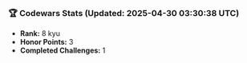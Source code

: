 ### 🏆 Codewars Stats (Updated: 2025-04-30 03:30:38 UTC)

- **Rank:** 8 kyu
- **Honor Points:** 3
- **Completed Challenges:** 1

